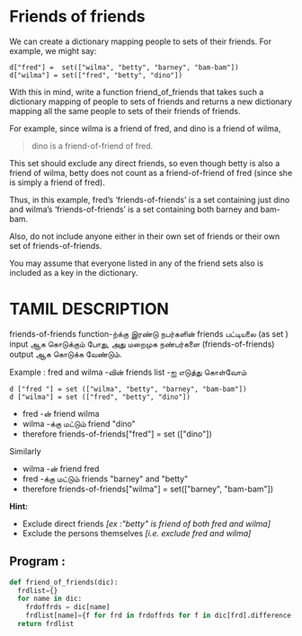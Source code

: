 # Friends of friends
We can create a dictionary mapping people to sets of their friends. For example, we might say:

```
d["fred"] =  set(["wilma", "betty", "barney", "bam-bam"])  
d["wilma"] = set(["fred", "betty", "dino"])
```

With this in mind, write a function friend_of_friends that takes such a dictionary mapping of people to sets of friends and returns a new dictionary mapping all the same people to sets of their friends of friends.

For example, since wilma is a friend of fred, and dino is a friend of wilma, 

> dino is a friend-of-friend of fred.

This set should exclude any direct friends, so even though betty is also a friend of wilma, betty does not count as a friend-of-friend of fred (since she is simply a friend of fred).

Thus, in this example, fred’s ‘friends-of-friends’ is a set containing just dino and 
wilma’s ‘friends-of-friends’ is a set containing both barney and bam-bam.

Also, do not include anyone either in their own set of friends or their own 
set of friends-of-friends. 

You may assume that everyone listed in any of the friend sets also is included 
as a key in the dictionary.


# TAMIL DESCRIPTION
friends-of-friends function-ற்க்கு இரண்டு நபர்களின் friends பட்டியலை (as set ) input ஆக கொடுக்கும் போது, அது மறைமுக நண்பர்களை (friends-of-friends) output ஆக கொடுக்க வேண்டும்.

Example :  fred and wilma -வின் friends list -ஐ எடுத்து கொள்வோம் 
```                   
d ["fred "] = set (["wilma", "betty", "barney", "bam-bam"])
d ["wilma"] = set (["fred", "betty", "dino"])
```   
* fred -ன் friend wilma 
* wilma -க்கு மட்டும் friend "dino" 
* therefore friends-of-friends["fred"] = set (["dino"])

Similarly 
* wilma -ன் friend fred 
* fred -க்கு மட்டும் friends "barney" and "betty"
* therefore friends-of-friends["wilma"] = set(["barney", "bam-bam"])

**Hint:**
* Exclude direct friends *[ex :"betty" is friend of both fred and wilma]*
* Exclude the persons themselves *[i.e. exclude fred and wilma]*

## Program :
```python
def friend_of_friends(dic):
  frdlist={}
  for name in dic:
    frdoffrds = dic[name]
    frdlist[name]={f for frd in frdoffrds for f in dic[frd].difference(frdoffrds) if f is not name}
  return frdlist
```
